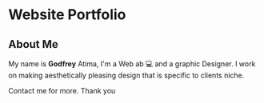 # Website Portfolio
## About Me

My name is <b>Godfrey</b> Atima, I'm  a Web ab :computer: and a graphic Designer. I work on making aesthetically pleasing design that is specific to clients niche. 

Contact me for more. Thank you
